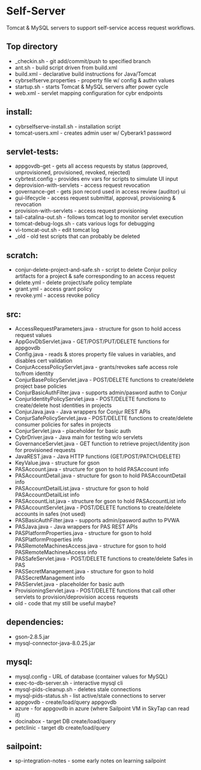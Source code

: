 # Self-Server

Tomcat & MySQL servers to support self-service access request workflows.

## Top directory
 - _checkin.sh - git add/commit/push to specified branch
 - ant.sh - build script driven from build.xml
 - build.xml - declarative build instructions for Java/Tomcat
 - cybrselfserve.properties - property file w/ config & authn values
 - startup.sh - starts Tomcat & MySQL servers after power cycle
 - web.xml - servlet mapping configuration for cybr endpoints

## install:
 - cybrselfserve-install.sh - installation script
 - tomcat-users.xml - creates admin user w/ Cyberark1 password

## servlet-tests:
 - appgovdb-get - gets all access requests by status (approved, unprovisioned, provisioned, revoked, rejected)
 - cybrtest.config - provides env vars for scripts to simulate UI input
 - deprovision-with-servlets - access request revocation
 - governance-get - gets json record used in access review (auditor) ui
 - gui-lifecycle - access request submittal, approval, provisioning & revocation
 - provision-with-servlets - access request provisioning
 - tail-catalina-out.sh - follows tomcat log to monitor servlet execution
 - tomcat-debug-logs.sh - cats various logs for debugging
 - vi-tomcat-out.sh - edit tomcat log
 - _old - old test scripts that can probably be deleted

## scratch:
 - conjur-delete-project-and-safe.sh - script to delete Conjur policy artifacts for a project & safe corresponding to an access request
 - delete.yml - delete project/safe policy template
 - grant.yml - access grant policy
 - revoke.yml - access revoke policy

## src:
 - AccessRequestParameters.java - structure for gson to hold access request values
 - AppGovDbServlet.java - GET/POST/PUT/DELETE functions for appgovdb
 - Config.java - reads & stores property file values in variables, and disables cert validation
 - ConjurAccessPolicyServlet.java - grants/revokes safe access role to/from identity
 - ConjurBasePolicyServlet.java - POST/DELETE functions to create/delete project base policies
 - ConjurBasicAuthFilter.java - supports admin/pasword authn to Conjur
 - ConjurIdentityPolicyServlet.java - POST/DELETE functions to create/delete host identities in projects
 - ConjurJava.java - Java wrappers for Conjur REST APIs
 - ConjurSafePolicyServlet.java - POST/DELETE functions to create/delete consumer policies for safes in projects
 - ConjurServlet.java - placeholder for basic auth
 - CybrDriver.java - Java main for testing w/o servlets
 - GovernanceServlet.java - GET function to retrieve project/identity json for provisioned requests
 - JavaREST.java - Java HTTP functions (GET/POST/PATCH/DELETE)
 - KeyValue.java - structure for gson
 - PASAccount.java - structure for gson to hold PASAccount info
 - PASAccountDetail.java - structure for gson to hold PASAccountDetail info
 - PASAccountDetailList.java - structure for gson to hold PASAccountDetailList info
 - PASAccountList.java - structure for gson to hold PASAccountList info
 - PASAccountServlet.java - POST/DELETE functions to create/delete accounts in safes (not used)
 - PASBasicAuthFilter.java - supports admin/pasword authn to PVWA
 - PASJava.java - Java wrappers for PAS REST APIs
 - PASPlatformProperties.java - structure for gson to hold PASPlatformProperties info
 - PASRemoteMachinesAccess.java - structure for gson to hold PASRemoteMachinesAccess info
 - PASSafeServlet.java - POST/DELETE functions to create/delete Safes in PAS
 - PASSecretManagement.java - structure for gson to hold PASSecretManagement info
 - PASServlet.java - placeholder for basic auth
 - ProvisioningServlet.java - POST/DELETE functions that call other servlets to provision/deprovision access requests
 - old - code that my still be useful maybe?

## dependencies:
 - gson-2.8.5.jar
 - mysql-connector-java-8.0.25.jar

## mysql:
 - mysql.config - URL of database (container values for MySQL)
 - exec-to-db-server.sh - interactive mysql cli
 - mysql-pids-cleanup.sh - deletes stale connections
 - mysql-pids-status.sh - list active/stale connections to server
 - appgovdb - create/load/query appgovdb
 - azure - for appgovdb in azure (where Sailpoint VM in SkyTap can read it)
 - docinabox - target DB create/load/query
 - petclinic - target db create/load/query

## sailpoint:
 - sp-integration-notes - some early notes on learning sailpoint

